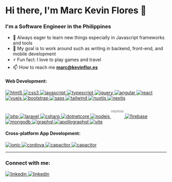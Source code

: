 # Hi there, I'm Marc Kevin Flores 👋

<h3 align="left">I'm a Software Engineer in the Philippines</h3>

- 🌱 Always eager to learn new things especially in Javascript frameworks and tools
- 🥅 My goal is to work around such as writing in backend, front-end, and mobile development
- ⚡ Fun fact: I love to play games and travel
- 📫 How to reach me **marc@kevinflor.es**

<!-- <hr/>
<h3 align="left">Current Work:</h3>
<span><b>Position:</b>  Front-end developer</span>
<h4>Tech Stacks I worked on:</h4>
<p>
 <a href="https://angular.io" target="_blank" rel="noreferrer"> <img src="https://angular.io/assets/images/logos/angular/angular.svg" alt="angular" width="40" height="40"/> </a>
 <a href="https://reactjs.org/" target="_blank" rel="noreferrer"> <img src="https://cdn.jsdelivr.net/gh/devicons/devicon/icons/react/react-original.svg" alt="react" width="40" height="40"/> </a>
 <a href="https://vuejs.org/" target="_blank" rel="noreferrer"> <img src="https://cdn.jsdelivr.net/gh/devicons/devicon/icons/vuejs/vuejs-original.svg" alt="vuejs" width="40" height="40"/> </a>
</p>
<hr/> -->

<h4 align="left">Web Development:</h4>
<p align="left"> <a href="https://www.w3.org/html/" target="_blank" rel="noreferrer"> <img src="https://cdn.jsdelivr.net/gh/devicons/devicon/icons/html5/html5-original.svg" alt="html5" width="40" height="40"/> </a> <a href="https://www.w3schools.com/css/" target="_blank" rel="noreferrer"> <img src="https://cdn.jsdelivr.net/gh/devicons/devicon/icons/css3/css3-original.svg" alt="css3" width="40" height="40"/> </a>  <a href="https://developer.mozilla.org/en-US/docs/Web/JavaScript" target="_blank" rel="noreferrer"> <img src="https://cdn.svgporn.com/logos/javascript.svg" alt="javascript" width="40" height="40"/> <a href="https://www.typescriptlang.org/" target="_blank" rel="noreferrer"> <img src="https://cdn.svgporn.com/logos/typescript-icon.svg" alt="typescript" width="40" height="40"/> </a> <a href="https://jquery.com/" target="_blank" rel="noreferrer"> <img src="https://cdn.jsdelivr.net/gh/devicons/devicon/icons/jquery/jquery-original.svg" alt="jquery" width="40" height="40"/> </a>
<a href="https://angular.io" target="_blank" rel="noreferrer"> <img src="https://cdn.svgporn.com/logos/angular-icon.svg" alt="angular" width="40" height="40"/> </a>
 <a href="https://reactjs.org/" target="_blank" rel="noreferrer"> <img src="https://cdn.svgporn.com/logos/react.svg" alt="react" width="40" height="40"/> </a> <a href="https://vuejs.org/" target="_blank" rel="noreferrer"> <img src="https://cdn.svgporn.com/logos/vue.svg" alt="vuejs" width="40" height="40"/> </a> <a href="https://getbootstrap.com" target="_blank" rel="noreferrer"> <img src="https://cdn.svgporn.com/logos/bootstrap.svg" alt="bootstrap" width="40" height="40"/> </a>  </a> <a href="https://sass-lang.com" target="_blank" rel="noreferrer"> <img src="https://cdn.svgporn.com/logos/sass.svg" alt="sass" width="40" height="40"/> </a> <a href="https://tailwindcss.com/" target="_blank" rel="noreferrer"> <img src="https://cdn.svgporn.com/logos/tailwindcss-icon.svg" alt="tailwind" width="40" height="40"/> </a>
<a href="https://nuxt.com/" target="_blank" rel="noreferrer"> <img src="https://cdn.svgporn.com/logos/nuxt-icon.svg" alt="nuxtjs" width="40" height="40"/> </a>
<a href="https://nextjs.org/" target="_blank" rel="noreferrer"> <img src="https://cdn.svgporn.com/logos/nextjs-icon.svg" alt="nextjs" width="40" height="40"/> </a>
</p>
<p align="left"> 
<a href="https://php.net" target="_blank" rel="noreferrer"> <img src="https://cdn.svgporn.com/logos/php.svg" alt="php" width="40" height="40"/> </a>
<a href="https://laravel.com" target="_blank" rel="noreferrer"> <img src="https://cdn.svgporn.com/logos/laravel.svg" alt="laravel" width="40" height="40"/> </a>
<a href="https://learn.microsoft.com/en-us/dotnet/csharp/" target="_blank" rel="noreferrer"> <img src="https://cdn.svgporn.com/logos/c-sharp.svg" alt="csharp" width="40" height="40"/> </a>
<a href="https://learn.microsoft.com/en-us/aspnet/core/" target="_blank" rel="noreferrer"> <img src="https://cdn.svgporn.com/logos/dotnet.svg" alt="dotnetcore" width="40" height="40"/> </a>
<a href="https://nodejs.org" target="_blank" rel="noreferrer"> <img src="https://cdn.svgporn.com/logos/nodejs-icon.svg" alt="nodejs" width="40" height="40"/> </a> <a href="https://expressjs.com" target="_blank" rel="noreferrer"> <img style="background-color: white; border-radius: 50%" src="https://raw.githubusercontent.com/devicons/devicon/master/icons/express/express-original-wordmark.svg" alt="express" width="40" height="40"/> </a>
<a href="https://firebase.google.com/" target="_blank" rel="noreferrer"><img src="https://cdn.svgporn.com/logos/firebase.svg" alt="firebase" width="40" height="40"/> </a> <a href="https://www.mongodb.com/" target="_blank" rel="noreferrer"> <img src="https://cdn.svgporn.com/logos/mongodb-icon.svg" alt="mongodb" width="40" height="40"/> </a>
<a href="https://graphql.org/" target="_blank" rel="noreferrer"> <img src="https://cdn.svgporn.com/logos/graphql.svg" alt="graphql" width="40" height="40"/> </a>
<a href="https://www.apollographql.com/" target="_blank" rel="noreferrer"> <img src="https://cdn.svgporn.com/logos/apollostack.svg" alt="apollographql" width="40" height="40"/> </a>
<a href="https://vitejs.dev/" target="_blank" rel="noreferrer"> <img src="https://cdn.svgporn.com/logos/vitejs.svg" alt="vite" width="40" height="40"/> </a>
 </p>

 <h4>Cross-platform App Development:</h4>
<p align="left"> 
<a href="https://ionic.io/" target="_blank" rel="noreferrer"> <img src="https://cdn.svgporn.com/logos/ionic-icon.svg" alt="ionic" width="40" height="40"/> </a>
<a href="https://cordova.apache.org/" target="_blank" rel="noreferrer"> <img src="https://cdn.svgporn.com/logos/cordova.svg" alt="cordova" width="40" height="40"/> </a> 
<a href="https://capacitorjs.com/" target="_blank" rel="noreferrer"> <img src="https://cdn.svgporn.com/logos/capacitorjs-icon.svg" alt="capacitor" width="40" height="40"/> </a> 
<a href="https://reactnative.dev/" target="_blank" rel="noreferrer"> <img src="https://cdn.worldvectorlogo.com/logos/react-native-1.svg" alt="capacitor" width="40" height="40"/> </a> 
  </p>
<hr/>
<h3>Connect with me:</h3>

<a href="https://kevinflor.es" target="_blank" rel="noreferrer"> <img src="https://cdn-icons-png.flaticon.com/512/3178/3178285.png" alt="linkedin" width="40" height="40"/> </a>
<a href="https://linkedin.com/in/marckevinflores" target="_blank" rel="noreferrer"> <img src="https://cdn.jsdelivr.net/gh/devicons/devicon/icons/linkedin/linkedin-original.svg" alt="linkedin" width="40" height="40"/> </a>
